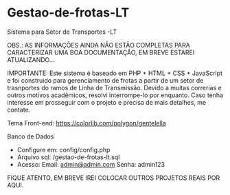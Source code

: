 # Gestao-de-frotas-LT

Sistema para Setor de Transportes -LT

OBS.: AS INFORMAÇÕES AINDA NÃO ESTÃO COMPLETAS PARA CARACTERIZAR UMA BOA DOCUMENTAÇÃO, EM BREVE ESTAREI ATUALIZANDO...

IMPORTANTE: Este sistema é baseado em PHP + HTML + CSS + JavaScript e foi construido para gerenciamento de frotas a partir de um setor de trasnportes do ramos de Linha de Transmissão. Devido a muitas correrias e outros motivos acadêmicos, resolvi interrompe-lo por enquanto.
Caso tenha interesse em prosseguir com o projeto e precisa de mais detalhes, me contate.


Tema Front-end: https://colorlib.com/polygon/gentelella

Banco de Dados
 - Configure em: config/config.php
 - Arquivo sql: /gestao-de-frotas-lt.sql
 - Acesso:
    Email: admin@admin.com
    Senha: admin123

FIQUE ATENTO, EM BREVE IREI COLOCAR OUTROS PROJETOS REAIS POR AQUI.